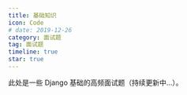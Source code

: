 ```yaml
---
title: 基础知识
icon: Code
# date: 2019-12-26
category: 面试题
tag: 面试题
timeline: true
star: true
---
```


此处是一些 Django 基础的高频面试题（持续更新中...）。

<!-- more -->
